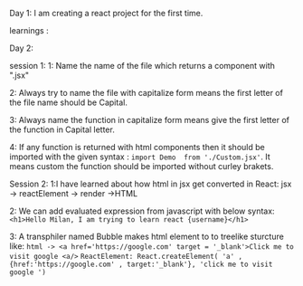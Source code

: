 Day 1:
I am creating a react project for the first time.

learnings :



Day 2:

session 1:
1: Name the name of the file which returns a component with ".jsx"

2: Always try to name the file with capitalize form means the first letter of the file name should be Capital.

3: Always name the function in capitalize form means give the first letter of the function in Capital letter.

4: If any function is returned with html components then it should be imported with the given syntax : `import Demo  from './Custom.jsx'`. It means custom the function should be imported without curley brakets.

Session 2:
1:I have learned about how html in jsx get converted in React:
    jsx -> reactElement -> render ->HTML

2: We can add evaluated expression from javascript with below syntax:
    `<h1>Hello Milan, I am trying to learn react {username}</h1>`

3: A transphiler named Bubble makes html element to to treelike sturcture like:
    `html -> <a href='https://google.com' target = '_blank'>Click me to visit google <a/>`
    ` ReactElement: React.createElement(
    'a' ,
    {href:'https://google.com' , target:'_blank'},
    'click me to visit google ')  `

